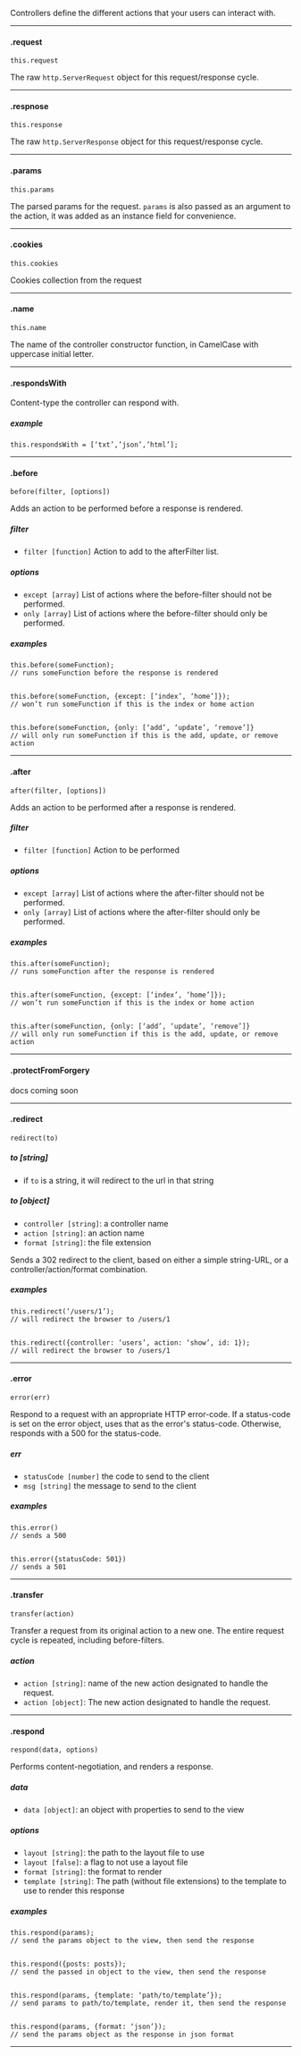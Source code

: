 Controllers define the different actions that your users can interact with.

* * *

#### .request
`this.request`

The raw `http.ServerRequest` object for this request/response cycle.

* * *

#### .respnose
`this.response`

The raw `http.ServerResponse` object for this request/response cycle.

* * *

#### .params
`this.params`

The parsed params for the request. `params` is also passed as an argument to the action, it was added as an instance field for convenience.

* * *

#### .cookies
`this.cookies`

Cookies collection from the request

* * *

#### .name
```
this.name
```

The name of the controller constructor function, in CamelCase with uppercase initial letter.

* * *

#### .respondsWith
Content-type the controller can respond with.

##### example
```
this.respondsWith = [‘txt’,’json’,’html’];
```

* * *

#### .before
`before(filter, [options])`

Adds an action to be performed before a response is rendered.

##### filter
- `filter [function]` Action to add to the afterFilter list.

##### options
- `except [array]` List of actions where the before-filter should not be performed.
- `only [array]` List of actions where the before-filter should only be performed.

##### examples
```
this.before(someFunction);
// runs someFunction before the response is rendered


this.before(someFunction, {except: [‘index’, ‘home’]});
// won’t run someFunction if this is the index or home action


this.before(someFunction, {only: [‘add’, ‘update’, ‘remove’]}
// will only run someFunction if this is the add, update, or remove action
```

* * *

#### .after
`after(filter, [options])`

Adds an action to be performed after a response is rendered.

##### filter
- `filter [function]` Action to be performed

##### options
- `except [array]` List of actions where the after-filter should not be performed.
- `only [array]` List of actions where the after-filter should only be performed.

##### examples
```
this.after(someFunction);
// runs someFunction after the response is rendered


this.after(someFunction, {except: [‘index’, ‘home’]});
// won’t run someFunction if this is the index or home action


this.after(someFunction, {only: [‘add’, ‘update’, ‘remove’]}
// will only run someFunction if this is the add, update, or remove action
```

* * *

#### .protectFromForgery
docs coming soon

* * *

#### .redirect
`redirect(to)`

##### to [string]
- if `to` is a string, it will redirect to the url in that string

##### to [object]
- `controller [string]`: a controller name
- `action [string]`: an action name
- `format [string]`: the file extension

Sends a 302 redirect to the client, based on either a simple string-URL, or a controller/action/format combination.

##### examples
```
this.redirect(‘/users/1’);
// will redirect the browser to /users/1


this.redirect({controller: ‘users’, action: ‘show’, id: 1});
// will redirect the browser to /users/1
```

* * *

#### .error
`error(err)`

Respond to a request with an appropriate HTTP error-code. If a status-code is set on the error object, uses that as the error's status-code. Otherwise, responds with a 500 for the status-code.

##### err
- `statusCode [number]` the code to send to the client
- `msg [string]` the message to send to the client

##### examples
```
this.error()
// sends a 500


this.error({statusCode: 501})
// sends a 501
```

* * *

#### .transfer
```
transfer(action)
```

Transfer a request from its original action to a new one. The entire request cycle is repeated, including before-filters.

##### action
- `action [string]`: name of the new action designated to handle the request.
- `action [object]`: The new action designated to handle the request.

* * *

#### .respond
```
respond(data, options)
```

Performs content-negotiation, and renders a response.

##### data
- `data [object]`: an object with properties to send to the view

##### options
- `layout [string]`: the path to the layout file to use
- `layout [false]`: a flag to not use a layout file
- `format [string]`: the format to render
- `template [string]`: The path (without file extensions) to the template to use to render this response

##### examples
```
this.respond(params);
// send the params object to the view, then send the response


this.respond({posts: posts});
// send the passed in object to the view, then send the response


this.respond(params, {template: ‘path/to/template’});
// send params to path/to/template, render it, then send the response


this.respond(params, {format: ‘json’});
// send the params object as the response in json format
```

* * *